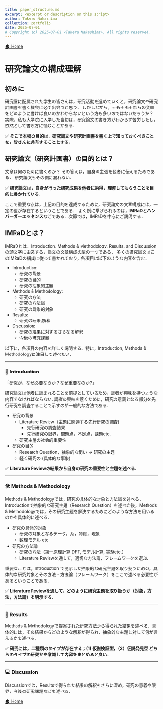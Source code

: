 ```yaml
---
title: paper_structure.md
excerpt: <excerpt or description on this script>
author: Takeru Nakashima
collection: portfolio
date: 2025-07-01
# Copyright (c) 2025-07-01 <Takeru Nakashima>. All rights reserved.
---
```


[🏠 Home](../../README.md)

# 研究論文の構成理解

## 初めに

研究室に配属された学生の皆さんは，研究活動を進めていくと，研究論文や研究計画書を書く機会に必ず出会うと思う．
しかしながら，そもそもそれらの文章をどのように書けば良いのかわからないという方も多いのではないだろうか？
実際，私も大学院に入学した当初は，研究論文の書き方がわからず苦労したし，依然として書き方に悩むことがある．

✅ **そこで本稿の目的は，研究論文や研究計画書を書く上で知っておくべきことを，皆さんに共有することとする．**

## 研究論文（研究計画書）の目的とは？

文章は何のために書くのか？ その答えは，自身の主張を他者に伝えるためである．
研究論文もその例に漏れない.

✅ **研究論文は，自身が行った研究成果を他者に納得，理解してもらうことを目的に書かれている.**

ここで重要な点は，上記の目的を達成するために，研究論文の文章構成には，一定の型が存在するということである．
よく例に挙げられるのは，**IMRaD**と**ハンバーガーエッセンス**などである．次節では，IMRaDを中心にご説明する．

## IMRaDとは？
IMRaDとは，Introduction, Methods & Methodology, Results, and Discussionの頭文字に由来する，論文の文章構成の型の一つである．
多くの研究論文はこのIMRaDの構成に従って書かれており，各項目は以下のような内容を含む．

  - Introduction:   
    * 研究の背景
    * 研究の目的
    * 研究の抽象的主題
  - Methods & Methodology:
    * 研究の方法
    * 研究の方法論
    * 研究の具象的対象
  - Results: 
    * 研究の結果,解釈
  - Discussion: 
    * 研究の結果に対するさらなる解釈
    * 今後の研究課題

以下に，各項目の内容を詳しく説明する．特に，Introduction, Methods & Methodologyに注目して述べたい．

---
### 🔰 Introduction
「研究が，なぜ必要なのか？なぜ重要なのか?」

研究論文は他者に読まれることを前提としているため，読者が興味を持つような内容でなければならない.
読者の興味を惹くために，研究の意義となる部分を先行研究を調査することで示すのが一般的な方法である．

  - 研究の背景
    * Literature Review（主題に関連する先行研究の調査)
      * 先行研究の調査結果
      * 先行研究の限界，問題点，不足点，課題etc.
    * 研究主題の社会的重要性
  - 研究の目的 
    * Research Question，抽象的な問い → 研究の主題
    * 軽く研究の (具体的な事象)

✅ **Literature Reviewの結果から自身の研究の重要性と主題を述べる.**

---
### 🛠️  Methods & Methodology
Methods & Methodologyでは，研究の具体的な対象と方法論を述べる．Introductionで抽象的な研究主題（Research Question）を述べた後，Methods & Methodologyでは，その研究主題を解決するためにどのような方法を用いるのかを具体的に述べる．

  * 研究の具体的対象
    * 研究の対象となるデータ，系，物質，現象
    * 数理モデル etc.
  * 研究の方法論
    * 研究の方法（第一原理計算 DFT, モデル計算, 実験etc.）
    * Literature Reviewを通して，適切な方法論，フレームワークを選ぶ．

重要なことは，Introduction で提示した抽象的な研究主題を取り扱うための，具体的な研究対象とその方法・方法論（フレームワーク）をここで述べる必要性があるということである．

✅ **Literature Reviewを通して，どのように研究主題を取り扱うか（対象，方法，方法論）を明示する．**

---
### 📝 Results
Methods & Methodologyで提案された研究方法から得られた結果を述べる．具体的には，その結果からどのような解釈が得られ，抽象的な主題に対して何が言えるかを述べる．

✅ **研究には，二種類のタイプが存在する；(1) 仮説検証型，（2）仮説発見型 どちらのタイプの研究かを意識して内容をまとめると良い．**

---
### 💻 Discussion
Discussionでは，Resultsで得られた結果の解釈をさらに深め，研究の意義や限界，今後の研究課題などを述べる．

<!---
  * 研究の結果の解釈
    * 研究の結果から得られる知見
    * 研究の結果がどのような意味を持つか
  * 研究の結果の意義
    * 研究の結果が社会に与える影響
    * 研究の結果がどのように応用されるか
  * 研究の限界
    * 研究の結果がどのような条件下で有効か
    * 研究の結果がどのような制約を受けるか
  * 今後の研究課題
    * 研究の結果から得られる新たな問い
    * 次に取り組むべき課題
-->

[🏠 Home](../../README.md)
